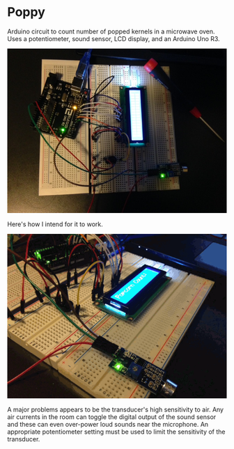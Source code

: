 # Poppy

Arduino circuit to count number of popped kernels in a microwave oven.
Uses a potentiometer, sound sensor, LCD display, and an Arduino Uno R3.

![Top View](./images/top-view.JPG?raw=true "Top View")


Here's how I intend for it to work.

![Animation](./images/Poppy.gif?raw=true "Poppy")

A major problems appears to be the transducer's high sensitivity to air. Any air currents in the room can toggle the digital output of the sound sensor and these can even over-power loud sounds near the microphone. An appropriate potentiometer setting must be used to limit the sensitivity of the transducer.
